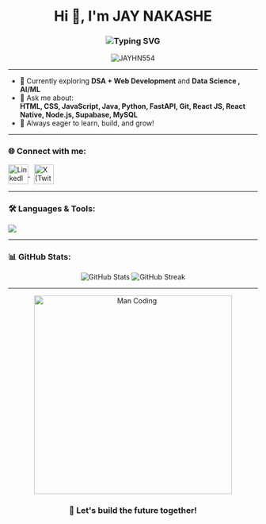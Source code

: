 <h1 align="center">
  Hi 👋, I'm JAY NAKASHE
</h1>
<h3 align="center">
  <img src="https://readme-typing-svg.herokuapp.com?font=Fira+Code&weight=500&size=22&pause=1000&color=58A6FF&width=435&lines=Passionate+Software+Developer;Web+Development+%26+Data+Science+Enthusiast;Lifelong+Learner+%26+Tech+Explorer" alt="Typing SVG" />
</h3>

<p align="center">
  <img src="https://komarev.com/ghpvc/?username=JAYHN554&label=Profile%20views&color=0e75b6&style=flat" alt="JAYHN554" />
</p>

---

- 🌱 Currently exploring **DSA + Web Development** and **Data Science , AI/ML**  
- 💬 Ask me about:  
  **HTML, CSS, JavaScript, Java, Python, FastAPI, Git, React JS, React Native, Node.js, Supabase, MySQL**  
- 🚀 Always eager to learn, build, and grow!

---

<h3 align="left">🌐 Connect with me:</h3>
<p align="left">
  <a href="https://www.linkedin.com/in/jay-nakashe-a93a55249/" target="_blank">
    <img align="center" src="https://skillicons.dev/icons?i=linkedin" alt="LinkedIn" height="40"/>
  </a>
  &nbsp;
  <a href="https://x.com/Jay_050504" target="_blank">
    <img align="center" src="https://skillicons.dev/icons?i=twitter" alt="X (Twitter)" height="40"/>
  </a>
</p>

---

<h3 align="left">🛠️ Languages & Tools:</h3>
<p align="left">
  <img src="https://skillicons.dev/icons?i=html,css,js,java,cpp,python,fastapi,react,reactnative,nodejs,express,supabase,tailwind,bootstrap,sass,mysql,postgres,git" />
</p>

---

<h3 align="left">📊 GitHub Stats:</h3>
<p align="center">
  <img src="https://github-readme-stats.vercel.app/api?username=JAYHN554&show_icons=true&theme=github_dark&hide_border=true" alt="GitHub Stats" />
  <img src="https://github-readme-streak-stats.herokuapp.com/?user=JAYHN554&theme=github-dark&hide_border=true" alt="GitHub Streak" />
</p>

---

<!-- Illustration of a man coding on a computer -->
<p align="center">
  <img src="https://cdn.dribbble.com/users/1162077/screenshots/3848914/programmer.png" alt="Man Coding" width="400"/>
</p>

<h3 align="center">🚀 Let's build the future together!</h3>
